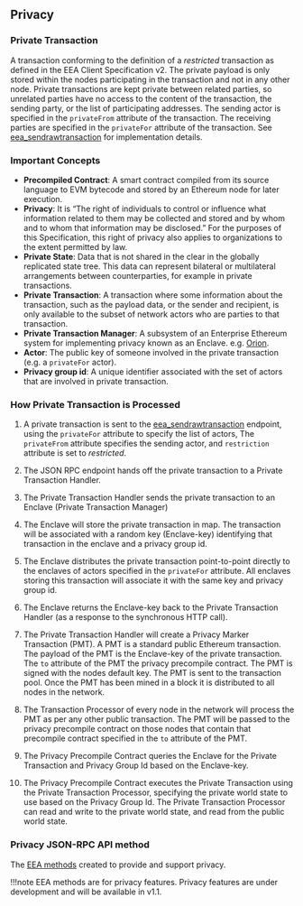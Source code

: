## Privacy

### Private Transaction

A transaction conforming to the definition of a *restricted* transaction
as defined in the EEA Client Specification v2. The private payload is
only stored within the nodes participating in the transaction and not
in any other node. Private transactions are kept private between related
parties, so unrelated parties have no access to the content of the 
transaction, the sending party, or the list of participating addresses.
The sending actor is specified in the `privateFrom` attribute of the 
transaction. The receiving parties are specified in the `privateFor` 
attribute of the transaction. See [eea_sendrawtransaction](../Reference/JSON-RPC-API-Methods.md#eea_sendRawTransaction)
for implementation details.

### Important Concepts
- **Precompiled Contract**: A smart contract compiled from its source
 language to EVM bytecode and stored by an Ethereum node for later
 execution.
- **Privacy**: It is “The right of individuals to control or influence
 what information related to them may be collected and stored and by
 whom and to whom that information may be disclosed.” For the purposes
 of this Specification, this right of privacy also applies to
 organizations to the extent permitted by law.
- **Private State**: Data that is not shared in the clear in the
 globally replicated state tree. This data can represent bilateral or
 multilateral arrangements between counterparties, for example in
 private transactions.
- **Private Transaction**: A transaction where some information about
 the transaction, such as the payload data, or the sender and
 recipient, is only available to the subset of network actors who are
 parties to that transaction.
- **Private Transaction Manager**: A subsystem of an Enterprise Ethereum
  system for implementing privacy known as an Enclave.
  e.g. [Orion](https://github.com/PegaSysEng/orion).
- **Actor**: The public key of someone involved in the private transaction (e.g. a `privateFor` actor).
- **Privacy group id**: A unique identifier associated with the set of actors
 that are involved in private transaction.


### How Private Transaction is Processed

1. A private transaction is sent to the [eea_sendrawtransaction](../Reference/JSON-RPC-API-Methods.md#eea_sendRawTransaction)
endpoint, using the `privateFor` attribute to specify the list of actors,
The `privateFrom` attribute specifies the sending actor, and `restriction`
attribute is set to *restricted*.
 
2. The JSON RPC endpoint hands off the private transaction to a
Private Transaction Handler.

3. The Private Transaction Handler sends the private transaction to an Enclave 
(Private Transaction Manager)

4. The Enclave will store the private transaction in map. The transaction will
be associated with a random key (Enclave-key) identifying that transaction 
in the enclave and a privacy group id.

5. The Enclave distributes the private transaction point-to-point directly
to the enclaves of actors specified in the `privateFor` attribute. All
enclaves storing this transaction will associate it with the same key and 
privacy group id.

6. The Enclave returns the Enclave-key back to the Private
Transaction Handler (as a response to the synchronous HTTP call).
     
7. The Private Transaction Handler will create a Privacy Marker Transaction (PMT).
A PMT is a standard public Ethereum transaction. The payload of the PMT 
is the Enclave-key of the private transaction. The `to` attribute of the PMT the 
privacy precompile contract. The PMT is signed with the nodes default key.
The PMT is sent to the transaction pool. Once the PMT has been mined in a block
it is distributed to all nodes in the network. 

8. The Transaction Processor of every node in the network will process the 
PMT as per any other public transaction. The PMT will be passed to the
privacy precompile contract on those nodes that contain that precompile
contract specified in the `to` attribute of the PMT.

8. The Privacy Precompile Contract queries the Enclave for the Private
Transaction and Privacy Group Id based on the Enclave-key.

9. The Privacy Precompile Contract executes the Private Transaction using the
Private Transaction Processor, specifying the private world state to use based on the
Privacy Group Id. The Private Transaction Processor can read and write to 
the private world state, and read from the public world state.

### Privacy JSON-RPC API method

The [EEA methods](../Reference/JSON-RPC-API-Methods.md#eea_sendRawTransaction) created to
provide and support privacy.

!!!note EEA methods are for privacy features. Privacy features are under development and will be available in v1.1.

